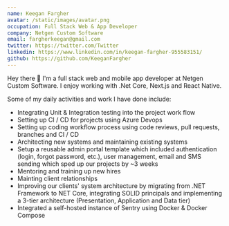 ```yaml
---
name: Keegan Fargher
avatar: /static/images/avatar.png
occupation: Full Stack Web & App Developer
company: Netgen Custom Software
email: fargherkeegan@gmail.com
twitter: https://twitter.com/Twitter
linkedin: https://www.linkedin.com/in/keegan-fargher-955583151/
github: https://github.com/KeeganFargher
---
```


Hey there 👋 I'm a full stack web and mobile app developer at Netgen Custom Software. I enjoy working with .Net Core, Next.js and React Native.

Some of my daily activities and work I have done include:

- Integrating Unit & Integration testing into the project work flow
- Setting up CI / CD for projects using Azure Devops
- Setting up coding workflow process using code reviews, pull requests,
  branches and CI / CD
- Architecting new systems and maintaining existing systems
- Setup a reusable admin portal template which included authentication
  (login, forgot password, etc.), user management, email and SMS sending
  which sped up our projects by ~3 weeks
- Mentoring and training up new hires
- Mainting client relationships
- Improving our clients' system architecture by migrating from .NET
  Framework to NET Core, integrating SOLID principals and implementing a
  3-tier architecture (Presentation, Application and Data tier)
- Integrated a self-hosted instance of Sentry using Docker & Docker Compose
